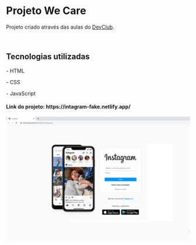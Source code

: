 <h1>Projeto We Care</h1>
<p>Projeto criado através das aulas do <a href="https://rodolfomori.com.br/devclub/">DevClub</a>.</p>
<br>
<h2>Tecnologias utilizadas</h2>
<p>- HTML</p>
<p>- CSS</p>
<p>- JavaScript</p>
<h4>Link do projeto: https://intagram-fake.netlify.app/</h4>
<img src="https://github.com/ericktanaka/Projeto-Instagram/blob/master/img/Desktop.png?raw=true">
